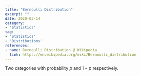 ```yaml
---
title: "Bernoulli Distribution"
excerpt: ""
date: 2020-03-14
category:
- 'Statistics'
tag:
- 'Statistics'
- 'Distributions'
references:
- name: Bernoulli Distribution @ Wikipedia
  link: https://en.wikipedia.org/wiki/Bernoulli_distribution
---
```


Two categories with probability $p$ and $1-p$ respectively.